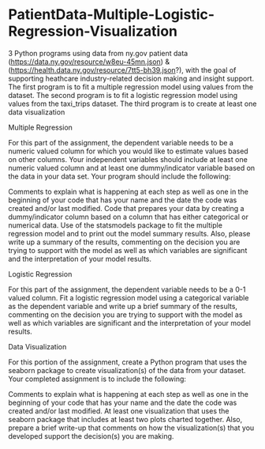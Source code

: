 # PatientData-Multiple-Logistic-Regression-Visualization
3 Python programs using data from ny.gov patient data (https://data.ny.gov/resource/w8eu-45mn.json) & (https://health.data.ny.gov/resource/7tt5-bh39.json?),  with the goal of supporting heathcare industry-related decision making and insight support.  The first program is to fit a multiple regression model using values from the dataset.  The second program is to fit a logistic regression model using values from the taxi_trips dataset.  The third program is to create at least one data visualization

Multiple Regression

For this part of the assignment, the dependent variable needs to be a numeric valued column for which you would like to estimate values based on other columns.  Your independent variables should include at least one numeric valued column and at least one dummy/indicator variable based on the data in your data set.  Your program should include the following:

Comments to explain what is happening at each step as well as one in the beginning of your code that has your name and the date the code was created and/or last modified.
Code that prepares your data by creating a dummy/indicator column based on a column that has either categorical or numerical data.
Use of the statsmodels package to fit the multiple regression model and to print out the model summary results.
Also, please write up a summary of the results, commenting on the decision you are trying to support with the model as well as which variables are significant and the interpretation of your model results.

Logistic Regression

For this part of the assignment, the dependent variable needs to be a 0-1 valued column.  Fit a logistic regression model using a categorical variable as the dependent variable and write up a brief summary of the results, commenting on the decision you are trying to support with the model as well as which variables are significant and the interpretation of your model results.

Data Visualization

For this portion of the assignment, create a Python program that uses the seaborn package to create visualization(s) of the data from your dataset.  Your completed assignment is to include the following: 

Comments to explain what is happening at each step as well as one in the beginning of your code that has your name and the date the code was created and/or last modified.
At least one visualization that uses the seaborn package that includes at least two plots charted together.
Also, prepare a brief write-up that comments on how the visualization(s) that you developed support the decision(s) you are making.
